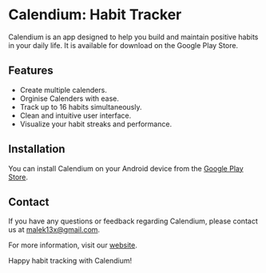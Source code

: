 # Calendium: Habit Tracker



Calendium is an app designed to help you build and maintain positive habits in your daily life. It is available for download on the Google Play Store.

## Features
- Create multiple calenders.
- Orginise Calenders with ease.
- Track up to 16 habits simultaneously.
- Clean and intuitive user interface.
- Visualize your habit streaks and performance.



## Installation

You can install Calendium on your Android device from the [Google Play Store](https://play.google.com/store/apps/).


## Contact

If you have any questions or feedback regarding Calendium, please contact us at [malek13x@gmail.com](malek13x@gmail.com).

For more information, visit our [website](https://malek-nicolas-8c3c7c7f08f5.herokuapp.com/).

Happy habit tracking with Calendium!
